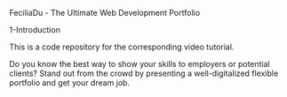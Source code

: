 FeciliaDu - The Ultimate Web Development Portfolio

1-Introduction


This is a code repository for the corresponding video tutorial.

Do you know the best way to show your skills to employers or potential clients? Stand out from the crowd by presenting a well-digitalized flexible portfolio and get your dream job.